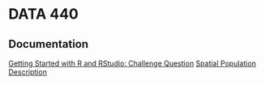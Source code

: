 # DATA 440

## Documentation
[Getting Started with R and RStudio: Challenge Question](P1.md)
[Spatial Population Description](liberia_p1.md)
